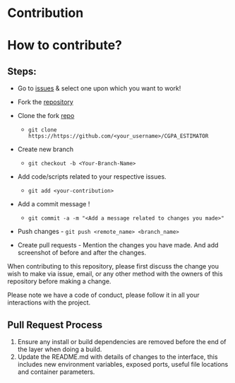 # Contribution

# How to contribute?

## Steps:
  

  -  Go to [issues](https://github.com/Codextream/CGPA_ESTIMATOR/issues) & select one upon which you want to work!
  
  -  Fork the [repository](https://github.com/Codextream/CGPA_ESTIMATOR.git)
  
  -  Clone the fork [repo](https://github.com/<your_username>/CGPA_ESTIMATOR)
     - `git clone https://https://github.com/<your_username>/CGPA_ESTIMATOR`
    
  -  Create new branch
     - `git checkout -b <Your-Branch-Name>`
  
  -  Add code/scripts related to your respective issues.
     - `git add <your-contribution>`
 
  -  Add a commit message !
     - `git commit -a -m "<Add a message related to changes you made>"`

  -  Push changes
    - `git push <remote_name> <branch_name>`

 
  -  Create pull requests
    - Mention the changes you have made. And add screenshot of before and after the changes.


When contributing to this repository, please first discuss the change you wish to make via issue,
email, or any other method with the owners of this repository before making a change. 

Please note we have a code of conduct, please follow it in all your interactions with the project.

## Pull Request Process

1. Ensure any install or build dependencies are removed before the end of the layer when doing a 
   build.
2. Update the README.md with details of changes to the interface, this includes new environment 
   variables, exposed ports, useful file locations and container parameters.



